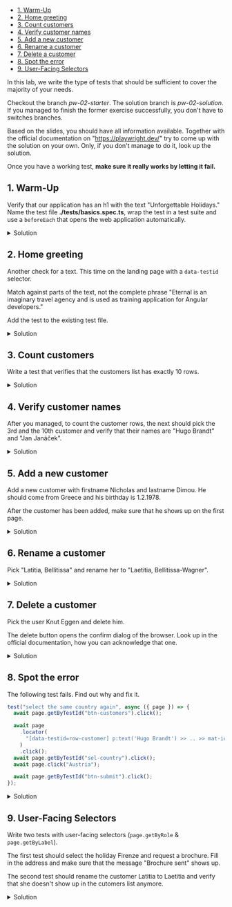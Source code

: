- [1. Warm-Up](#1-warm-up)
- [2. Home greeting](#2-home-greeting)
- [3. Count customers](#3-count-customers)
- [4. Verify customer names](#4-verify-customer-names)
- [5. Add a new customer](#5-add-a-new-customer)
- [6. Rename a customer](#6-rename-a-customer)
- [7. Delete a customer](#7-delete-a-customer)
- [8. Spot the error](#8-spot-the-error)
- [9. User-Facing Selectors](#9-user-facing-selectors)

In this lab, we write the type of tests that should be sufficient to cover the majority of your needs.

Checkout the branch _pw-02-starter_. The solution branch is _pw-02-solution_. If you managed to finish the former exercise successfully, you don't have to switches branches.

Based on the slides, you should have all information available. Together with the official documentation on "https://playwright.dev/" try to come up with the solution on your own. Only, if you don't manage to do it, look up the solution.

Once you have a working test, **make sure it really works by letting it fail.**

## 1. Warm-Up

Verify that our application has an h1 with the text "Unforgettable Holidays." Name the test file **./tests/basics.spec.ts**, wrap the test in a test suite and use a `beforeEach` that opens the web application automatically.

<details>

<summary>Solution</summary>

**./tests/basics.spec.ts**

```typescript
import { test, expect } from "@playwright/test";

test.describe("Basics", () => {
  test.beforeEach(async ({ page }) => {
    await page.goto("");
  });

  test("header is Unforgettable Holidays", async ({ page }) => {
    await expect(page.locator("h1")).toHaveText("Unforgettable Holidays");
  });
});
```

</details>

## 2. Home greeting

Another check for a text. This time on the landing page with a `data-testid` selector.

Match against parts of the text, not the complete phrase "Eternal is an imaginary travel agency and is used as training application for Angular developers."

Add the test to the existing test file.

<details>

<summary>Solution</summary>

**./tests/basics.spec.ts**

```typescript
test("greeting on home", async ({ page }) => {
  await expect(page.getByTestId("txt-greeting-1")).toContainText(
    "imaginary travel agency"
  );
});
```

</details>

## 3. Count customers

Write a test that verifies that the customers list has exactly 10 rows.

<details>

<summary>Solution</summary>

**./tests/basics.spec.ts**

```typescript
test("customers list shows 10 rows", async ({ page }) => {
  await page.getByTestId("btn-customers").click();
  const locator = page.getByTestId("row-customer");
  await expect(locator).toHaveCount(10);
});
```

  </details>

## 4. Verify customer names

After you managed, to count the customer rows, the next should pick the 3rd and the 10th customer and verify that their names are "Hugo Brandt" and "Jan Janáček".

<details>

<summary>Solution</summary>

**./tests/basics.spec.ts**

```typescript
test("3rd customer is Brandt, Hugo; 10th is Janáček, Jan", async ({ page }) => {
  await page.getByTestId("btn-customers").click();
  const nameLocator = page.locator(
    "data-testid=row-customer >> data-testid=name"
  );

  await expect(nameLocator.nth(2)).toHaveText("Hugo Brandt");
  await expect(nameLocator.nth(9)).toHaveText("Jan Janáček");
});
```

</details>

## 5. Add a new customer

Add a new customer with firstname Nicholas and lastname Dimou. He should come from Greece and his birthday is 1.2.1978.

After the customer has been added, make sure that he shows up on the first page.

<details>

<summary>Solution</summary>

**./tests/basics.spec.ts**

```typescript
test("add Nicholas Dimou as new customer", async ({ page }) => {
  await page.getByTestId("btn-customers").click();
  await page.getByTestId("btn-customers-add").click();
  await page.getByTestId("inp-firstname").fill("Nicholas");
  await page.getByTestId("inp-name").fill("Dimou");
  await page.getByTestId("sel-country").click();
  await page.getByText("Greece").click();
  await page.getByTestId("inp-birthdate").fill("1.2.1978");
  await page.getByTestId("btn-submit").click();

  await expect(
    page.locator("data-testid=row-customer", {
      hasText: "Nicholas Dimou",
    })
  ).toBeVisible();
});
```

</details>

## 6. Rename a customer

Pick "Latitia, Bellitissa" and rename her to "Laetitia, Bellitissa-Wagner".

<details>

<summary>Solution</summary>

```typescript
test("rename Latitia to Laetitia", async ({ page }) => {
  await page.getByTestId("btn-customers").click();

  await page
    .locator("[data-testid=row-customer]", { hasText: "Latitia" })
    .getByTestId("btn-edit")
    .click();
  await page.getByTestId("inp-firstname").fill("Laetitia");
  await page.getByTestId("inp-name").fill("Bellitissa-Wagner");
  await page.getByTestId("sel-country").click();
  await page.getByText("Austria").click();
  await page.getByTestId("btn-submit").click();

  await expect(
    page.locator("data-testid=row-customer", { hasText: "Bellitissa-Wagner" })
  ).toBeVisible();
});
```

</details>

## 7. Delete a customer

Pick the user Knut Eggen and delete him.

The delete button opens the confirm dialog of the browser. Look up in the official documentation, how you can acknowledge that one.

<details>

<summary>Solution</summary>

**filename.ts**

```typescript
test("delete Knut Eggen", async ({ page }) => {
  test("delete Knut Eggen", async ({ page }) => {
    await page.getByTestId("btn-customers").click();

    await page
      .locator("[data-testid=row-customer]", { hasText: "Knut Eggen" })
      .getByTestId("btn-edit")
      .click();
    page.on("dialog", (dialog) => dialog.accept());
    await page.getByTestId("btn-delete").click();

    const locator = page.getByTestId("row-customer");
    await expect(locator).toHaveCount(10);

    await expect(
      page.locator("data-testid=row-customer", { hasText: "Knut Eggen" })
    ).not.toBeVisible();
  });
});
```

</details>

## 8. Spot the error

The following test fails. Find out why and fix it.

```typescript
test("select the same country again", async ({ page }) => {
  await page.getByTestId("btn-customers").click();

  await page
    .locator(
      "[data-testid=row-customer] p:text('Hugo Brandt') >> .. >> mat-icon"
    )
    .click();
  await page.getByTestId("sel-country").click();
  await page.click("Austria");

  await page.getByTestId("btn-submit").click();
});
```

<details>

<summary>Solution</summary>

```typescript
test("select the same country again", async ({ page }) => {
  await page.getByTestId("btn-customers").click();

  await page
    .locator(
      "[data-testid=row-customer] p:text('Hugo Brandt') >> .. >> mat-icon"
    )
    .click();
  await page.getByTestId("sel-country").click();
  await page.locator("data-testid=opt-country >> text=Austria").click();

  await page.getByTestId("btn-submit").click();
});
```

</details>

## 9. User-Facing Selectors

Write two tests with user-facing selectors (`page.getByRole` & `page.getByLabel`).

The first test should select the holiday Firenze and request a brochure. Fill in the address and make sure that the message "Brochure sent" shows up.

The second test should rename the customer Latitia to Laetitia and verify that she doesn't show up in the cutomers list anymore.

<details>

<summary>Solution</summary>

```typescript
test.describe("user-facing selectors", () => {
  test("should request brochure for Firenze", async ({ page }) => {
    await page.getByRole("link", { name: "Holidays", exact: true }).click();
    await page
      .getByLabel(/Firenze/i)
      .getByRole("link", { name: "Get a Brochure" })
      .click();
    await page.getByLabel("Address").fill("Domgasse 5");
    await page.getByRole("button", { name: "Send" }).click();
    await page.getByRole("status");
  });

  test("should rename Latitia to Laetitia", async ({ page }) => {
    await page.getByRole("link", { name: "Customers", exact: true }).click();
    await page
      .getByLabel(/Latitia/i)
      .getByRole("link", { name: "Edit Customer" })
      .click();
    await expect(page.getByLabel("Firstname")).toHaveValue("Latitia");
    await page.getByLabel("Firstname").fill("Laetitia");
    await page.getByRole("button", { name: "Save" }).click();
    await expect(page.getByRole("link", { name: "Edit Customer" })).toHaveCount(
      10
    );
    await expect(page.getByLabel(/Latitia/)).toHaveCount(0);
  });
});
```

</details>

